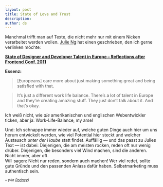 ```yaml
---
layout: post
title: State of Love and Trust
description:
author: ds
---
```


Manchmal trifft man auf Texte, die nicht mehr nur mit einem Nicken verarbeitet werden wollen. [Julie Ng](http://blog.julieng.me/) hat einen geschrieben, den ich gerne verlinken möchte:

**[State of Designer and Developer Talent in Europe – Reflections after Frontend Conf. 2011](http://blog.julieng.me/post/10134805997/state-of-designer-and-developer-talent-in-europe)**

**Essenz:**

> [Europeans] care more about just making something great and being satisfied with that.

> It’s just a different work life balance. There’s a lot of talent in Europe and they’re creating amazing stuff. They just don’t talk about it. And that’s okay.

Ich weiß nicht, wie *die* amerikanischen und englischen Webentwickler ticken, aber ja: Work-Life-Balance, my arse!

Und: Ich schnappe immer wieder auf, welche guten Dinge auch hier um uns herum entwickelt werden, wie viel Potential hier steckt und welcher Austausch *unter der Haube* statt findet. Auffällig — und das passt zu Julies Text — ist dabei: Diejenigen, die am meisten rocken, reden oft nur wenig drüber. Diejenigen, die besonders viel Wind machen, sind die anderen. Nicht immer, aber oft.  
 Will sagen: Nicht nur reden, sondern auch machen! Wer viel redet, sollte gute Gründe und den passenden Anlass dafür haben. Selbstmarketing muss authentisch sein.

_<small>– (via [Rodney](http://twitter.com/#!/rodneyrehm/status/113353829008941057))<small>_


